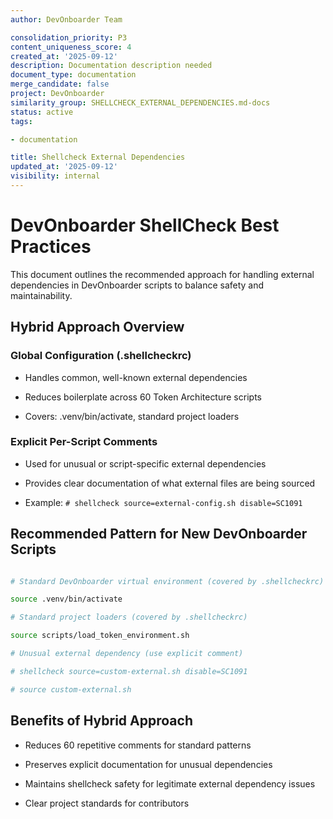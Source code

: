 ```yaml
---
author: DevOnboarder Team

consolidation_priority: P3
content_uniqueness_score: 4
created_at: '2025-09-12'
description: Documentation description needed
document_type: documentation
merge_candidate: false
project: DevOnboarder
similarity_group: SHELLCHECK_EXTERNAL_DEPENDENCIES.md-docs
status: active
tags:

- documentation

title: Shellcheck External Dependencies
updated_at: '2025-09-12'
visibility: internal
---
```


# DevOnboarder ShellCheck Best Practices

This document outlines the recommended approach for handling external dependencies in DevOnboarder scripts to balance safety and maintainability.

## Hybrid Approach Overview

### Global Configuration (.shellcheckrc)

- Handles common, well-known external dependencies

- Reduces boilerplate across 60 Token Architecture scripts

- Covers: .venv/bin/activate, standard project loaders

### Explicit Per-Script Comments

- Used for unusual or script-specific external dependencies

- Provides clear documentation of what external files are being sourced

- Example: `# shellcheck source=external-config.sh disable=SC1091`

## Recommended Pattern for New DevOnboarder Scripts

```bash

# Standard DevOnboarder virtual environment (covered by .shellcheckrc)

source .venv/bin/activate

# Standard project loaders (covered by .shellcheckrc)

source scripts/load_token_environment.sh

# Unusual external dependency (use explicit comment)

# shellcheck source=custom-external.sh disable=SC1091

# source custom-external.sh

```

## Benefits of Hybrid Approach

- Reduces 60 repetitive comments for standard patterns

- Preserves explicit documentation for unusual dependencies

- Maintains shellcheck safety for legitimate external dependency issues

- Clear project standards for contributors

